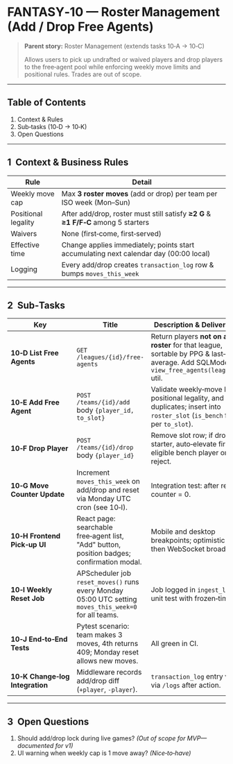 # FANTASY‑10 — Roster Management (Add / Drop Free Agents)

> **Parent story:** Roster Management (extends tasks 10‑A → 10‑C)
>
> Allows users to pick up undrafted or waived players and drop players to the free‑agent pool while enforcing weekly move limits and positional rules. Trades are out of scope.

---

## Table of Contents

1. Context & Rules
2. Sub‑tasks (10‑D → 10‑K)
3. Open Questions

---

## 1  Context & Business Rules

| Rule                | Detail                                                                                |
| ------------------- | ------------------------------------------------------------------------------------- |
| Weekly move cap     | Max **3 roster moves** (add or drop) per team per ISO week (Mon–Sun)                  |
| Positional legality | After add/drop, roster must still satisfy **≥2 G** & **≥1 F/F‑C** among 5 starters    |
| Waivers             | None (first‑come, first‑served)                                                       |
| Effective time      | Change applies immediately; points start accumulating next calendar day (00:00 local) |
| Logging             | Every add/drop creates `transaction_log` row & bumps `moves_this_week`                |

---

## 2  Sub‑Tasks

| Key                             | Title                                                                                                  | Description & Deliverables                                                                                                               | Acceptance Criteria                                                    |
| ------------------------------- | ------------------------------------------------------------------------------------------------------ | ---------------------------------------------------------------------------------------------------------------------------------------- | ---------------------------------------------------------------------- |
| **10‑D List Free Agents**       | `GET /leagues/{id}/free-agents`                                                                        | Return players **not on any roster** for that league, sortable by PPG & last‑7 average. Add SQLModel `view_free_agents(league_id)` util. | 200 returns ≥1 player when pool non‑empty; supports `?sort=ppg` param. |
| **10‑E Add Free Agent**         | `POST /teams/{id}/add` body `{player_id, to_slot}`                                                     | Validate weekly‑move limit, positional legality, and duplicates; insert into `roster_slot` (`is_bench` flag per `to_slot`).              | 409 error if limit reached; 201 success returns updated roster JSON.   |
| **10‑F Drop Player**            | `POST /teams/{id}/drop` body `{player_id}`                                                             | Remove slot row; if dropping starter, auto‑elevate first eligible bench player or reject.                                                | 400 if positional rules violated after drop.                           |
| **10‑G Move Counter Update**    | Increment `moves_this_week` on add/drop and reset via Monday UTC cron (see 10‑I).                      | Integration test: after reset, counter = 0.                                                                                              |                                                                        |
| **10‑H Frontend Pick‑up UI**    | React page: searchable free‑agent list, "Add" button, position badges; confirmation modal.             | Mobile and desktop breakpoints; optimistic UI then WebSocket broadcast.                                                                  |                                                                        |
| **10‑I Weekly Reset Job**       | APScheduler job `reset_moves()` runs every Monday 05:00 UTC setting `moves_this_week=0` for all teams. | Job logged in `ingest_log`; unit test with frozen‑time.                                                                                  |                                                                        |
| **10‑J End‑to‑End Tests**       | Pytest scenario: team makes 3 moves, 4th returns 409; Monday reset allows new moves.                   | All green in CI.                                                                                                                         |                                                                        |
| **10‑K Change‑log Integration** | Middleware records add/drop diff (`+player`, `‑player`).                                               | `transaction_log` entry visible via `/logs` after action.                                                                                |                                                                        |

---

## 3  Open Questions

1. Should add/drop lock during live games? *(Out of scope for MVP—documented for v1)*
2. UI warning when weekly cap is 1 move away? *(Nice‑to‑have)*
